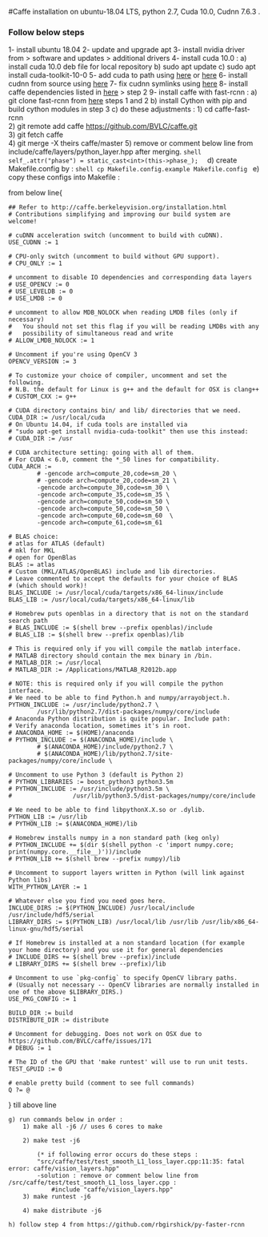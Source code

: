 #Caffe installation on ubuntu-18.04 LTS, python 2.7, Cuda 10.0, Cudnn 7.6.3 .

### Follow below steps

1- install ubuntu 18.04
2- update and upgrade apt
3- install nvidia driver from > software and updates > additional drivers
4- install cuda 10.0 :
	a) install cuda 10.0 deb file for local repository
	b) sudo apt update
	c) sudo apt install cuda-toolkit-10-0
5- add cuda to path using [here](https://www.pugetsystems.com/labs/hpc/How-To-Install-CUDA-10-1-on-Ubuntu-19-04-1405/#System-widealternative) or [here](https://www.howtoforge.com/tutorial/how-to-install-nvidia-cuda-on-ubuntu-1804/)
6- install cudnn from source using [here](https://docs.nvidia.com/deeplearning/sdk/cudnn-install/index.html#installlinux-tar)
7- fix cudnn symlinks using [here](https://askubuntu.com/questions/1025928/why-do-i-get-sbin-ldconfig-real-usr-local-cuda-lib64-libcudnn-so-7-is-not-a)
8- install caffe dependencies listed in [here](https://medium.com/@atinesh/caffe-installation-on-ubuntu-18-04-lts-python-2-7-8e8c388ce51f) > step 2
9- install caffe with fast-rcnn :
	a) git clone fast-rcnn from [here](https://github.com/rbgirshick/py-faster-rcnn) steps 1 and 2
	b) install Cython with pip and build cython modules in step 3
	c) do these adjustments :
		1) cd caffe-fast-rcnn  
		2) git remote add caffe https://github.com/BVLC/caffe.git  
		3) git fetch caffe  
		4) git merge -X theirs caffe/master
		5) remove or comment below line from include/caffe/layers/python_layer.hpp after merging.
			```shell
			self_.attr("phase") = static_cast<int>(this->phase_); 
			```
	d) create Makefile.config by : 
		```shell
		cp Makefile.config.example Makefile.config
		```
	e) copy these configs into Makefile :

from below line{

	## Refer to http://caffe.berkeleyvision.org/installation.html
	# Contributions simplifying and improving our build system are welcome!

	# cuDNN acceleration switch (uncomment to build with cuDNN).
	USE_CUDNN := 1

	# CPU-only switch (uncomment to build without GPU support).
	# CPU_ONLY := 1

	# uncomment to disable IO dependencies and corresponding data layers
	# USE_OPENCV := 0
	# USE_LEVELDB := 0
	# USE_LMDB := 0

	# uncomment to allow MDB_NOLOCK when reading LMDB files (only if necessary)
	#	You should not set this flag if you will be reading LMDBs with any
	#	possibility of simultaneous read and write
	# ALLOW_LMDB_NOLOCK := 1

	# Uncomment if you're using OpenCV 3
	OPENCV_VERSION := 3

	# To customize your choice of compiler, uncomment and set the following.
	# N.B. the default for Linux is g++ and the default for OSX is clang++
	# CUSTOM_CXX := g++

	# CUDA directory contains bin/ and lib/ directories that we need.
	CUDA_DIR := /usr/local/cuda
	# On Ubuntu 14.04, if cuda tools are installed via
	# "sudo apt-get install nvidia-cuda-toolkit" then use this instead:
	# CUDA_DIR := /usr

	# CUDA architecture setting: going with all of them.
	# For CUDA < 6.0, comment the *_50 lines for compatibility.
	CUDA_ARCH := 
			# -gencode arch=compute_20,code=sm_20 \
			# -gencode arch=compute_20,code=sm_21 \
			-gencode arch=compute_30,code=sm_30 \
			-gencode arch=compute_35,code=sm_35 \
			-gencode arch=compute_50,code=sm_50 \
			-gencode arch=compute_50,code=sm_50 \
			-gencode arch=compute_60,code=sm_60  \
			-gencode arch=compute_61,code=sm_61 

	# BLAS choice:
	# atlas for ATLAS (default)
	# mkl for MKL
	# open for OpenBlas
	BLAS := atlas
	# Custom (MKL/ATLAS/OpenBLAS) include and lib directories.
	# Leave commented to accept the defaults for your choice of BLAS
	# (which should work)!
	BLAS_INCLUDE := /usr/local/cuda/targets/x86_64-linux/include
	BLAS_LIB := /usr/local/cuda/targets/x86_64-linux/lib

	# Homebrew puts openblas in a directory that is not on the standard search path
	# BLAS_INCLUDE := $(shell brew --prefix openblas)/include
	# BLAS_LIB := $(shell brew --prefix openblas)/lib

	# This is required only if you will compile the matlab interface.
	# MATLAB directory should contain the mex binary in /bin.
	# MATLAB_DIR := /usr/local
	# MATLAB_DIR := /Applications/MATLAB_R2012b.app

	# NOTE: this is required only if you will compile the python interface.
	# We need to be able to find Python.h and numpy/arrayobject.h.
	PYTHON_INCLUDE := /usr/include/python2.7 \
			/usr/lib/python2.7/dist-packages/numpy/core/include
	# Anaconda Python distribution is quite popular. Include path:
	# Verify anaconda location, sometimes it's in root.
	# ANACONDA_HOME := $(HOME)/anaconda
	# PYTHON_INCLUDE := $(ANACONDA_HOME)/include \
			# $(ANACONDA_HOME)/include/python2.7 \
			# $(ANACONDA_HOME)/lib/python2.7/site-packages/numpy/core/include \

	# Uncomment to use Python 3 (default is Python 2)
	# PYTHON_LIBRARIES := boost_python3 python3.5m
	# PYTHON_INCLUDE := /usr/include/python3.5m \
	#                 /usr/lib/python3.5/dist-packages/numpy/core/include

	# We need to be able to find libpythonX.X.so or .dylib.
	PYTHON_LIB := /usr/lib
	# PYTHON_LIB := $(ANACONDA_HOME)/lib

	# Homebrew installs numpy in a non standard path (keg only)
	# PYTHON_INCLUDE += $(dir $(shell python -c 'import numpy.core; print(numpy.core.__file__)'))/include
	# PYTHON_LIB += $(shell brew --prefix numpy)/lib

	# Uncomment to support layers written in Python (will link against Python libs)
	WITH_PYTHON_LAYER := 1

	# Whatever else you find you need goes here.
	INCLUDE_DIRS := $(PYTHON_INCLUDE) /usr/local/include /usr/include/hdf5/serial
	LIBRARY_DIRS := $(PYTHON_LIB) /usr/local/lib /usr/lib /usr/lib/x86_64-linux-gnu/hdf5/serial

	# If Homebrew is installed at a non standard location (for example your home directory) and you use it for general dependencies
	# INCLUDE_DIRS += $(shell brew --prefix)/include
	# LIBRARY_DIRS += $(shell brew --prefix)/lib

	# Uncomment to use `pkg-config` to specify OpenCV library paths.
	# (Usually not necessary -- OpenCV libraries are normally installed in one of the above $LIBRARY_DIRS.)
	USE_PKG_CONFIG := 1

	BUILD_DIR := build
	DISTRIBUTE_DIR := distribute

	# Uncomment for debugging. Does not work on OSX due to https://github.com/BVLC/caffe/issues/171
	# DEBUG := 1

	# The ID of the GPU that 'make runtest' will use to run unit tests.
	TEST_GPUID := 0

	# enable pretty build (comment to see full commands)
	Q ?= @

} till above line

	g) run commands below in order :
		1) make all -j6 // uses 6 cores to make
			
		2) make test -j6
			
			(* if following error occurs do these steps :
			"src/caffe/test/test_smooth_L1_loss_layer.cpp:11:35: fatal error: caffe/vision_layers.hpp"   
			-solution : remove or comment below line from /src/caffe/test/test_smooth_L1_loss_layer.cpp :
				#include "caffe/vision_layers.hpp"
		3) make runtest -j6
			
		4) make distribute -j6
			
	h) follow step 4 from https://github.com/rbgirshick/py-faster-rcnn
